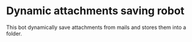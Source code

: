 # Dynamic attachments saving robot
This bot dynamically save attachments from mails and stores them into a folder.
